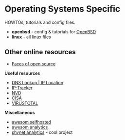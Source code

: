 # Operating Systems Specific
HOWTOs, tutorials and config files.

* **openbsd** - config & tutorials for [OpenBSD](https://www.openbsd.org)
* **linux** - all linux files

## Other online resources

* [Faces of open source](https://www.facesofopensource.com/)

**Useful resources**
* [DNS Lookup | IP Location](https://www.dnswatch.info/)
* [IP-Tracker](https://www.ip-tracker.org)
* [NVD](https://nvd.nist.gov/)
* [CISA](https://us-cert.cisa.gov/)
* [VIRUSTOTAL](https://www.virustotal.com/gui/)

**Miscellaneous**
* [awesom selfhosted](https://github.com/awesome-selfhosted/awesome-selfhosted) 
* [awesom analytics](https://github.com/onurakpolat/awesome-analytics) 
* [shynet analytics](https://github.com/milesmcc/shynet) - cool project
